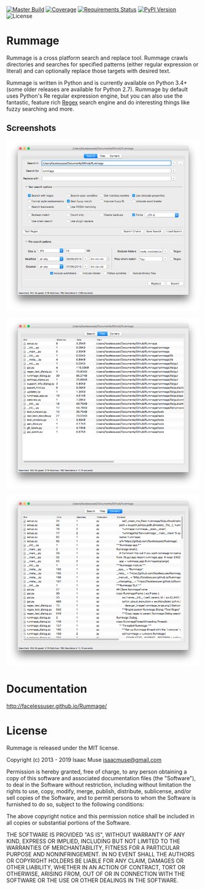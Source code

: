 [![Master Build][github-ci-image]][github-ci-link]
[![Coverage][codecov-image]][codecov-link]
[![Requirements Status][requires-image]][requires-link]
[![PyPI Version][pypi-image]][pypi-link]
![License][license-image-mit]

Rummage
=======

Rummage is a cross platform search and replace tool. Rummage crawls directories and searches for specified patterns (either regular expression or literal) and can optionally replace those targets with desired text.

Rummage is written in Python and is currently available on Python 3.4+ (some older releases are available for Python 2.7). Rummage by default uses Python's Re regular expression engine, but you can also use the fantastic, feature rich [Regex](https://pypi.python.org/pypi/regex) search engine and do interesting things like fuzzy searching and more.

## Screenshots

![Rummage Search](https://github.com/facelessuser/Rummage/raw/master/docs/src/markdown/images/search_tab.png)

![Rummage Files](https://github.com/facelessuser/Rummage/raw/master/docs/src/markdown/images/files_tab.png)

![Rummage Content](https://github.com/facelessuser/Rummage/raw/master/docs/src/markdown/images/content_tab.png)

# Documentation

http://facelessuser.github.io/Rummage/

License
=======

Rummage is released under the MIT license.

Copyright (c) 2013 - 2019 Isaac Muse <isaacmuse@gmail.com>

Permission is hereby granted, free of charge, to any person obtaining a copy of this software and associated documentation files (the "Software"), to deal in the Software without restriction, including without limitation the rights to use, copy, modify, merge, publish, distribute, sublicense, and/or sell copies of the Software, and to permit persons to whom the Software is furnished to do so, subject to the following conditions:

The above copyright notice and this permission notice shall be included in all copies or substantial portions of the Software.

THE SOFTWARE IS PROVIDED "AS IS", WITHOUT WARRANTY OF ANY KIND, EXPRESS OR IMPLIED, INCLUDING BUT NOT LIMITED TO THE WARRANTIES OF MERCHANTABILITY, FITNESS FOR A PARTICULAR PURPOSE AND NONINFRINGEMENT. IN NO EVENT SHALL THE AUTHORS OR COPYRIGHT HOLDERS BE LIABLE FOR ANY CLAIM, DAMAGES OR OTHER LIABILITY, WHETHER IN AN ACTION OF CONTRACT, TORT OR OTHERWISE, ARISING FROM, OUT OF OR IN CONNECTION WITH THE SOFTWARE OR THE USE OR OTHER DEALINGS IN THE SOFTWARE.

[github-ci-image]: https://github.com/facelessuser/Rummage/workflows/master/badge.svg
[github-ci-link]: https://github.com/facelessuser/Rummage/actions?workflow=master
[license-image]: https://img.shields.io/badge/license-MIT-blue.svg
[codecov-image]: https://img.shields.io/codecov/c/github/facelessuser/Rummage/master.svg
[codecov-link]: http://codecov.io/github/facelessuser/Rummage?branch=master
[requires-image]: https://img.shields.io/requires/github/facelessuser/Rummage/master.svg
[requires-link]: https://requires.io/github/facelessuser/Rummage/requirements/?branch=master
[pypi-image]: https://img.shields.io/pypi/v/Rummage.svg
[pypi-link]: https://pypi.python.org/pypi/Rummage
[license-image-mit]: https://img.shields.io/badge/license-MIT-blue.svg
